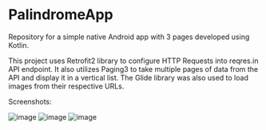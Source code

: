 # PalindromeApp
Repository for a simple native Android app with 3 pages developed using Kotlin.

This project uses Retrofit2 library to configure HTTP Requests into reqres.in API endpoint. It also utilizes Paging3 to take multiple pages of data from the API and display it in a vertical list. The Glide library was also used to load images from their respective URLs.

Screenshots:

![image](https://github.com/Raff-28/PalindromeApp/assets/70611863/adfa61d3-1dbd-4fe4-93a4-8f63741a66be) ![image](https://github.com/Raff-28/PalindromeApp/assets/70611863/3dd5c1ed-b0cf-4ddf-a80d-c76f8204910e)
![image](https://github.com/Raff-28/PalindromeApp/assets/70611863/4c6bdac5-930c-419a-9b5b-51861ea68d5e)


